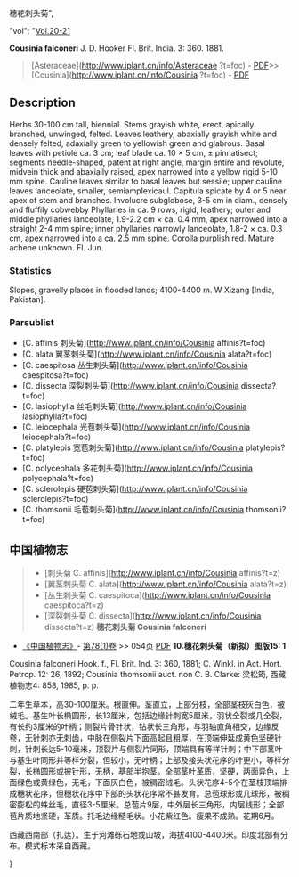 穗花刺头菊",

  "vol": "[Vol.20-21](http://iplant.cn/foc/vol/1)

**Cousinia falconeri** J. D. Hooker Fl. Brit. India. 3: 360. 1881.

> [Asteraceae](http://www.iplant.cn/info/Asteraceae ?t=foc) - [PDF](http://iplant.cn/foc/pdf/Asteraceae.pdf)>>[Cousinia](http://www.iplant.cn/info/Cousinia ?t=foc) - [PDF](http://www.iplant.cn/foc/pdf/Cousinia.pdf)

## Description

Herbs 30-100 cm tall, biennial. Stems grayish white, erect, apically branched, unwinged, felted. Leaves leathery, abaxially grayish white and densely felted, adaxially green to yellowish green and glabrous. Basal leaves with petiole ca. 3 cm; leaf blade ca. 10 × 5 cm, ± pinnatisect; segments needle-shaped, patent at right angle, margin entire and revolute, midvein thick and abaxially raised, apex narrowed into a yellow rigid 5-10 mm spine. Cauline leaves similar to basal leaves but sessile; upper cauline leaves lanceolate, smaller, semiamplexicaul. Capitula spicate by 4 or 5 near apex of stem and branches. Involucre subglobose, 3-5 cm in diam., densely and fluffily cobwebby Phyllaries in ca. 9 rows, rigid, leathery; outer and middle phyllaries lanceolate, 1.9-2.2 cm × ca. 0.4 mm, apex narrowed into a straight 2-4 mm spine; inner phyllaries narrowly lanceolate, 1.8-2 × ca. 0.3 cm, apex narrowed into a ca. 2.5 mm spine. Corolla purplish red. Mature achene unknown. Fl. Jun.

### Statistics
Slopes, gravelly places in flooded lands; 4100-4400 m. W Xizang [India, Pakistan].

### Parsublist

* [C.  affinis  刺头菊](http://www.iplant.cn/info/Cousinia affinis?t=foc)
* [C.  alata  翼茎刺头菊](http://www.iplant.cn/info/Cousinia alata?t=foc)
* [C.  caespitosa  丛生刺头菊](http://www.iplant.cn/info/Cousinia caespitosa?t=foc)
* [C.  dissecta  深裂刺头菊](http://www.iplant.cn/info/Cousinia dissecta?t=foc)
* [C.  lasiophylla  丝毛刺头菊](http://www.iplant.cn/info/Cousinia lasiophylla?t=foc)
* [C.  leiocephala  光苞刺头菊](http://www.iplant.cn/info/Cousinia leiocephala?t=foc)
* [C.  platylepis  宽苞刺头菊](http://www.iplant.cn/info/Cousinia platylepis?t=foc)
* [C.  polycephala  多花刺头菊](http://www.iplant.cn/info/Cousinia polycephala?t=foc)
* [C.  sclerolepis  硬苞刺头菊](http://www.iplant.cn/info/Cousinia sclerolepis?t=foc)
* [C.  thomsonii  毛苞刺头菊](http://www.iplant.cn/info/Cousinia thomsonii?t=foc)
## 中国植物志

> * [刺头菊  C.  affinis](http://www.iplant.cn/info/Cousinia affinis?t=z)
> * [翼茎刺头菊  C.  alata](http://www.iplant.cn/info/Cousinia alata?t=z)
> * [丛生刺头菊  C.  caespitoca](http://www.iplant.cn/info/Cousinia caespitoca?t=z)
> * [深裂刺头菊  C.  dissecta](http://www.iplant.cn/info/Cousinia dissecta?t=z)
**穗花刺头菊 Cousinia falconeri**

* [《中国植物志》](http://www.iplant.cn/frps)- [第78(1)卷](http://www.iplant.cn/frps/vol/78(1)) >> 054页 [PDF](http://www.iplant.cn/frps/pdf/78(1)/054a.PDF)
**10.穗花刺头菊（新拟）图版15: 1**

Cousinia falconeri Hook. f., Fl. Brit. Ind. 3: 360, 1881; C. Winkl. in Act. Hort. Petrop. 12: 26, 1892; Cousinia thomsonii auct. non C. B. Clarke: 梁松筠, 西藏植物志4: 858, 1985, p. p.

二年生草本，高30-100厘米。根直伸。茎直立，上部分枝，全部茎枝灰白色，被绒毛。基生叶长椭圆形，长13厘米，包括边缘针刺宽5厘米，羽状全裂或几全裂，有长约3厘米的叶柄；侧裂片骨针状，钻状长三角形，与羽轴直角相交，边缘反卷，无针刺亦无刺齿，中脉在侧裂片下面高起且粗厚，在顶端伸延成黄色坚硬针刺，针刺长达5-10毫米，顶裂片与侧裂片同形，顶端具有等样针刺；中下部茎叶与基生叶同形并等样分裂，但较小，无叶柄；上部及接头状花序的叶更小，等样分裂，长椭圆形或披针形，无柄，基部半抱茎。全部茎叶革质，坚硬，两面异色，上面绿色或黄绿色，无毛，下面灰白色，被稠密绒毛。头状花序4-5个在茎枝顶端排成穗状花序，但穗状花序中下部的头状花序常不甚发育。总苞球形或几球形，被稠密膨松的蛛丝毛，直径3-5厘米。总苞片9层，中外层长三角形，内层线形；全部苞片质地坚硬，革质。托毛边缘糙毛状。小花紫红色。瘦果不成熟。花期6月。

西藏西南部（扎达）。生于河滩砾石地或山坡，海拔4100-4400米。印度北部有分布。模式标本采自西藏。

}